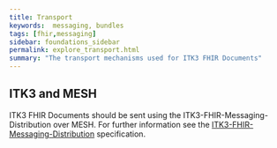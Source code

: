 ```yaml
---
title: Transport
keywords:  messaging, bundles
tags: [fhir,messaging]
sidebar: foundations_sidebar
permalink: explore_transport.html
summary: "The transport mechanisms used for ITK3 FHIR Documents"
---
```





## ITK3 and MESH  ##

ITK3 FHIR Documents should be sent using the ITK3-FHIR-Messaging-Distribution over MESH. For further information see the <a href="https://developer.nhs.uk/apis/itk3messagedistribution-2-9-0/explore_bundle_overview.html" target="_blank">ITK3-FHIR-Messaging-Distribution</a> specification.










